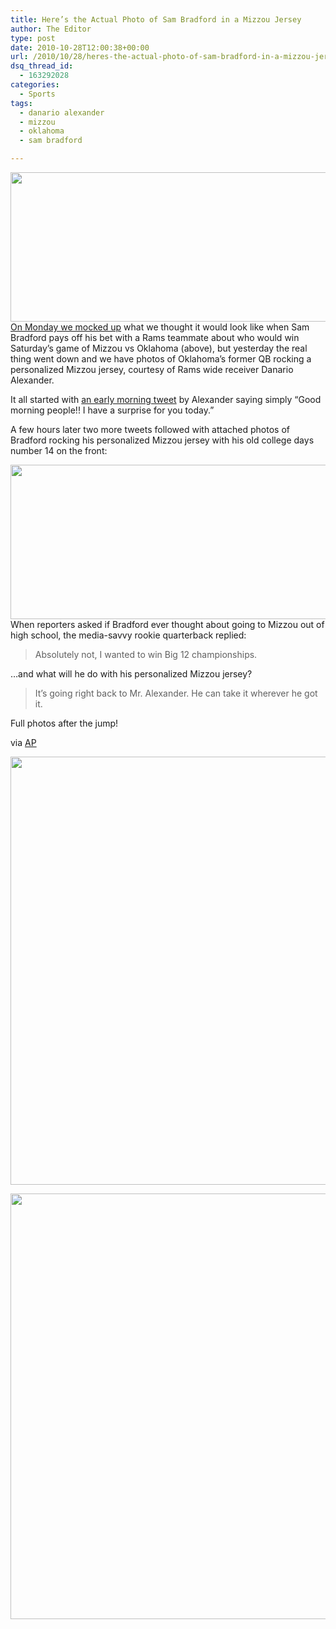 ```yaml
---
title: Here’s the Actual Photo of Sam Bradford in a Mizzou Jersey
author: The Editor
type: post
date: 2010-10-28T12:00:38+00:00
url: /2010/10/28/heres-the-actual-photo-of-sam-bradford-in-a-mizzou-jersey/
dsq_thread_id:
  - 163292028
categories:
  - Sports
tags:
  - danario alexander
  - mizzou
  - oklahoma
  - sam bradford

---
```

[<img class="aligncenter size-full wp-image-7559" title="sam_bradford_mizzou_header" src="http://media.punchingkitty.com/wordpress/2010/10/sam_bradford_mizzou_header.jpg" alt="" width="600" height="239" />][1]<a href="http://punchingkitty.com/2010/10/25/mizzou-beats-oklahoma-sam-bradford-loses-bet/" target="_blank">On Monday we mocked up</a> what we thought it would look like when Sam Bradford pays off his bet with a Rams teammate about who would win Saturday&#8217;s game of Mizzou vs Oklahoma (above), but yesterday the real thing went down and we have photos of Oklahoma&#8217;s former QB rocking a personalized Mizzou jersey, courtesy of Rams wide receiver Danario Alexander.

It all started with <a href="http://twitter.com/#!/D_Alexander84/status/28883941544" target="_blank">an early morning tweet</a> by Alexander saying simply &#8220;Good morning people!! I have a surprise for you today.&#8221;

A few hours later two more tweets followed with attached photos of Bradford rocking his personalized Mizzou jersey with his old college days number 14 on the front:

[<img class="aligncenter size-full wp-image-7563" title="bradford_in_mizzou_jersey_for_reals" src="http://media.punchingkitty.com/wordpress/2010/10/bradford_in_mizzou_jersey_for_reals.jpg" alt="" width="600" height="247" />][2]When reporters asked if Bradford ever thought about going to Mizzou out of high school, the media-savvy rookie quarterback replied:

> Absolutely not, I wanted to win Big 12 championships.

&#8230;and what will he do with his personalized Mizzou jersey?

> It&#8217;s going right back to Mr. Alexander. He can take it wherever he got it.

Full photos after the jump!

via <a href="http://sports.yahoo.com/nfl/news?slug=ap-rams-bradford" target="_blank">AP</a>

<!--more-->

[<img class="aligncenter size-full wp-image-7560" title="dax_bradford_tweet_2" src="http://media.punchingkitty.com/wordpress/2010/10/dax_bradford_tweet_2.jpg" alt="" width="580" height="685" />][3]

[<img class="aligncenter size-full wp-image-7561" title="dax_bradford_tweet_1" src="http://media.punchingkitty.com/wordpress/2010/10/dax_bradford_tweet_1.jpg" alt="" width="541" height="681" />][4]

 [1]: http://media.punchingkitty.com/wordpress/2010/10/sam_bradford_mizzou_header.jpg
 [2]: http://media.punchingkitty.com/wordpress/2010/10/bradford_in_mizzou_jersey_for_reals.jpg
 [3]: http://media.punchingkitty.com/wordpress/2010/10/dax_bradford_tweet_2.jpg
 [4]: http://media.punchingkitty.com/wordpress/2010/10/dax_bradford_tweet_1.jpg